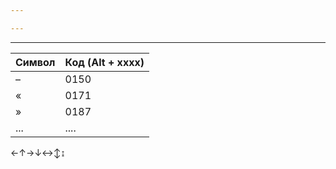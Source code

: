 ```yaml
---

---
```

---

| Символ | Код (Alt + xxxx) |
| ------ | ---------------- |
| –      | 0150             |
| «      | 0171             |
| »      | 0187             |
| ...    | ....             |
←↑→↓↔↕↨